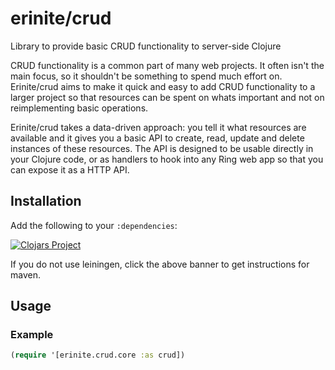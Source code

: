 # erinite/crud
Library to provide basic CRUD functionality to server-side Clojure

CRUD functionality is a common part of many web projects. It often isn't the main focus, so it shouldn't be something to spend much effort on. Erinite/crud aims to make it quick and easy to add CRUD functionality to a larger project so that resources can be spent on whats important and not on reimplementing basic operations.

Erinite/crud takes a data-driven approach: you tell it what resources are available and it gives you a basic API to create, read, update and delete instances of these resources. The API is designed to be usable directly in your Clojure code, or as handlers to hook into any Ring web app so that you can expose it as a HTTP API.

## Installation

Add the following to your `:dependencies`:

[![Clojars Project](http://clojars.org/crud/template/latest-version.svg)](http://clojars.org/erinite/crud)

If you do not use leiningen, click the above banner to get instructions for
maven.


## Usage

### Example

```clj
(require '[erinite.crud.core :as crud])
```
